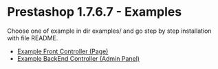 # Prestashop 1.7.6.7 - Examples

Choose one of example in dir examples/ and go step by step installation with file README.

* [Example Front Controller (Page)](https://github.com/damian-pm/prestashop_examples/tree/master/examples/ExampleFrontController)
* [Example BackEnd Controller (Admin Panel)](https://github.com/damian-pm/prestashop_examples/tree/master/examples/ExampleBackEndController)
